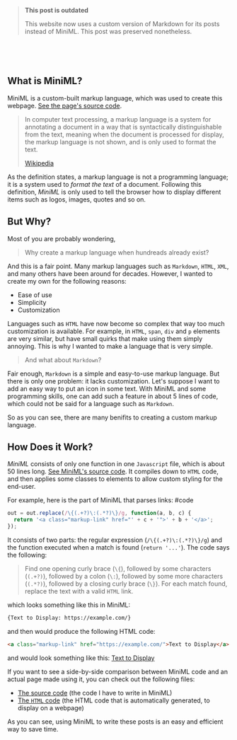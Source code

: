 > **This post is outdated**
>
> This website now uses a custom version of Markdown for its posts instead of MiniML. This post was preserved nonetheless.

&nbsp;

&nbsp;

## What is MiniML?

MiniML is a custom-built markup language, which was used to create this webpage. [See the page's source code](./index.md).

> In computer text processing, a markup language is a system for annotating a document in a way that is syntactically distinguishable from the text, meaning when the document is processed for display, the markup language is not shown, and is only used to format the text.
>
> [Wikipedia](https://en.m.wikipedia.org/wiki/Markup_language)

As the definition states, a markup language is not a programming language; it is a system used to _format the text_ of a document. Following this definition, _MiniML_ is only used to tell the browser how to display different items such as logos, images, quotes and so on.

## But Why?

Most of you are probably wondering,

> Why create a markup language when hundreads already exist?

And this is a fair point. Many markup languages such as `Markdown`, `HTML`, `XML`, and many others have been around for decades. However, I wanted to create my own for the following reasons:

- Ease of use
- Simplicity
- Customization

Languages such as `HTML` have now become so complex that way too much customization is available. For example, in `HTML`, `span`, `div` and `p` elements are very similar, but have small quirks that make using them simply annoying. This is why I wanted to make a language that is very simple.

> And what about `Markdown`?

Fair enough, `Markdown` is a simple and easy-to-use markup language. But there is only one problem: it lacks customization. Let's suppose I want to add an easy way to put an icon in some text. With MiniML and some programming skills, one can add such a feature in about 5 lines of code, which could not be said for a language such as `Markdown`.

So as you can see, there are many benifits to creating a custom markup language.

## How Does it Work?

_MiniML_ consists of only one function in one `Javascript` file, which is about 50 lines long. [See MiniML's source code](./../MiniML%20Compiler.js). It compiles down to `HTML` code, and then applies some classes to elements to allow custom styling for the end-user.

For example, here is the part of MiniML that parses links:
#code

```javascript
out = out.replace(/\{(.+?)\:(.*?)\}/g, function(a, b, c) {
  return '<a class="markup-link" href="' + c + '">' + b + '</a>';
});
```

It consists of two parts: the regular expression (`/\{(.+?)\:(.*?)\}/g`) and the function executed when a match is found (`return '...'`). The code says the following:

> Find one opening curly brace (`\{`), followed by some characters (`(.+?)`), followed by a colon (`\:`), followed by some more characters (`(.*?)`), followed by a closing curly brace (`\}`). For each match found, replace the text with a valid `HTML` link.

which looks something like this in MiniML:

```html
{Text to Display: https://example.com/}
```

and then would produce the following HTML code:

```html
<a class="markup-link" href="https://example.com/">Text to Display</a>
```

and would look something like this: [Text to Display](https://example.com/)

If you want to see a side-by-side comparison between MiniML code and an actual page made using it, you can check out the following files:

- [The source code](./example.txt) (the code I have to write in MiniML)
- [The `HTML` code](./example.html) (the HTML code that is automatically generated, to display on a webpage)

As you can see, using MiniML to write these posts is an easy and efficient way to save time.
